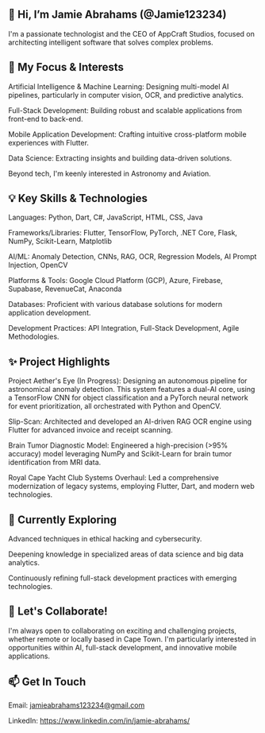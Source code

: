 ## 👋 Hi, I’m Jamie Abrahams (@Jamie123234)
I'm a passionate technologist and the CEO of AppCraft Studios, focused on architecting intelligent software that solves complex problems.

## 🚀 My Focus & Interests
Artificial Intelligence & Machine Learning: Designing multi-model AI pipelines, particularly in computer vision, OCR, and predictive analytics.

Full-Stack Development: Building robust and scalable applications from front-end to back-end.

Mobile Application Development: Crafting intuitive cross-platform mobile experiences with Flutter.

Data Science: Extracting insights and building data-driven solutions.

Beyond tech, I'm keenly interested in Astronomy and Aviation.

## 💡 Key Skills & Technologies
Languages: Python, Dart, C#, JavaScript, HTML, CSS, Java

Frameworks/Libraries: Flutter, TensorFlow, PyTorch, .NET Core, Flask, NumPy, Scikit-Learn, Matplotlib

AI/ML: Anomaly Detection, CNNs, RAG, OCR, Regression Models, AI Prompt Injection, OpenCV

Platforms & Tools: Google Cloud Platform (GCP), Azure, Firebase, Supabase, RevenueCat, Anaconda

Databases: Proficient with various database solutions for modern application development.

Development Practices: API Integration, Full-Stack Development, Agile Methodologies.

## ✨ Project Highlights
Project Aether's Eye (In Progress): Designing an autonomous pipeline for astronomical anomaly detection. This system features a dual-AI core, using a TensorFlow CNN for object classification and a PyTorch neural network for event prioritization, all orchestrated with Python and OpenCV.

Slip-Scan: Architected and developed an AI-driven RAG OCR engine using Flutter for advanced invoice and receipt scanning.

Brain Tumor Diagnostic Model: Engineered a high-precision (>95% accuracy) model leveraging NumPy and Scikit-Learn for brain tumor identification from MRI data.

Royal Cape Yacht Club Systems Overhaul: Led a comprehensive modernization of legacy systems, employing Flutter, Dart, and modern web technologies.

## 🌱 Currently Exploring
Advanced techniques in ethical hacking and cybersecurity.

Deepening knowledge in specialized areas of data science and big data analytics.

Continuously refining full-stack development practices with emerging technologies.

## 💞️ Let's Collaborate!
I'm always open to collaborating on exciting and challenging projects, whether remote or locally based in Cape Town. I'm particularly interested in opportunities within AI, full-stack development, and innovative mobile applications.

## 📫 Get In Touch
Email: jamieabrahams123234@gmail.com

LinkedIn: https://www.linkedin.com/in/jamie-abrahams/
